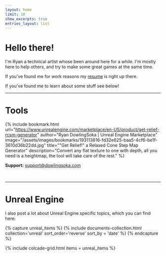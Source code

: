 ```yaml
---
layout: home
limit: 10
show_excerpts: true
entries_layout: list
---
```


# Hello there!

I'm Ryan a technical artist whose been around here for a while. I'm mostly here to help others, and try to make some great games at the same time.

If you've found me for work reasons my [resume](./resume/) is right up there.

If you've found me to learn about some stuff see below!

---
# Tools

{% include bookmark.html
    url="https://www.unrealengine.com/marketplace/en-US/product/get-relief-rcsm-generator"
    author="Ryan DowlingSoka | Unreal Engine Marketplace"
    image="/assets/images/bookmarks/193113816-fd32e625-baa5-4cf6-be1f-3610d36b22dd.jpg"
    title="\"Get Relief!\" a Relaxed Cone Step Map Generator"
    description="Convert any flat texture to one with depth, all you need is a heightmap, the tool will take care of the rest." %}

**Support:** [support@dowlingsoka.com](mailto:support@dowlingsoka.com)

<br/>

---
# Unreal Engine

I also post a lot about Unreal Engine specific topics, which you can find here:

{% capture unreal_items %}
  {% include documents-collection.html collection='unreal' sort_order='reverse' sort_by = 'date' %}
{% endcapture %}

{% include colcade-grid.html items = unreal_items %}